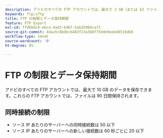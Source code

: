 ```yaml
---
description: アドビのすべての FTP アカウントでは、最大で 2 GB（または 63 ファイル）のデータを保存できます。これらの FTP アカウントでは、ファイルは 90 日間保持されます。
keywords: ftp;sftp
title: FTP の制限とデータ保持期間
feature: FTP Export
exl-id: ffd6bdcb-ebca-4ad3-b467-5ab2b984ca72
source-git-commit: 4daa5c8bdbcb483f23a3b8f75dde9eeb48516db8
workflow-type: tm+mt
source-wordcount: '0'
ht-degree: 0%

---
```


# FTP の制限とデータ保持期間

アドビのすべての FTP アカウントでは、最大で 10 GB のデータを保存できます。これらの FTP アカウントでは、ファイルは 90 日間保持されます。

## 同時接続の制限

* ソース IP あたりのサーバーへの同時接続数は 50 以下
* ソース IP あたりのサーバーへの新しい接続数は 60 秒ごとに 20 以下
